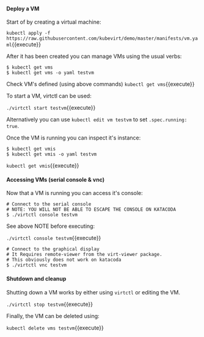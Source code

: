 #### Deploy a VM

Start of by creating a virtual machine:

`kubectl apply -f https://raw.githubusercontent.com/kubevirt/demo/master/manifests/vm.yaml`{{execute}}

After it has been created you can manage VMs using the usual verbs:

```
$ kubectl get vms
$ kubectl get vms -o yaml testvm
```

Check VM's defined (using above commands)
`kubectl get vms`{{execute}}

To start a VM, virtctl can be used:

`./virtctl start testvm`{{execute}}

Alternatively you can use `kubectl edit vm testvm` to set `.spec.running: true`.

Once the VM is running you can inspect it's instance:

```
$ kubectl get vmis
$ kubectl get vmis -o yaml testvm
```

`kubectl get vmis`{{execute}}

#### Accessing VMs (serial console & vnc)

Now that a VM is running you can access it's console:
```
# Connect to the serial console
# NOTE: YOU WILL NOT BE ABLE TO ESCAPE THE CONSOLE ON KATACODA
$ ./virtctl console testvm
```

See above NOTE before executing:

`./virtctl console testvm`{{execute}}

```
# Connect to the graphical display
# It Requires remote-viewer from the virt-viewer package.
# This obviously does not work on katacoda
$ ./virtctl vnc testvm
```

#### Shutdown and cleanup

Shutting down a VM works by either using `virtctl` or editing the VM.

`./virtctl stop testvm`{{execute}}

Finally, the VM can be deleted using:

`kubectl delete vms testvm`{{execute}}
